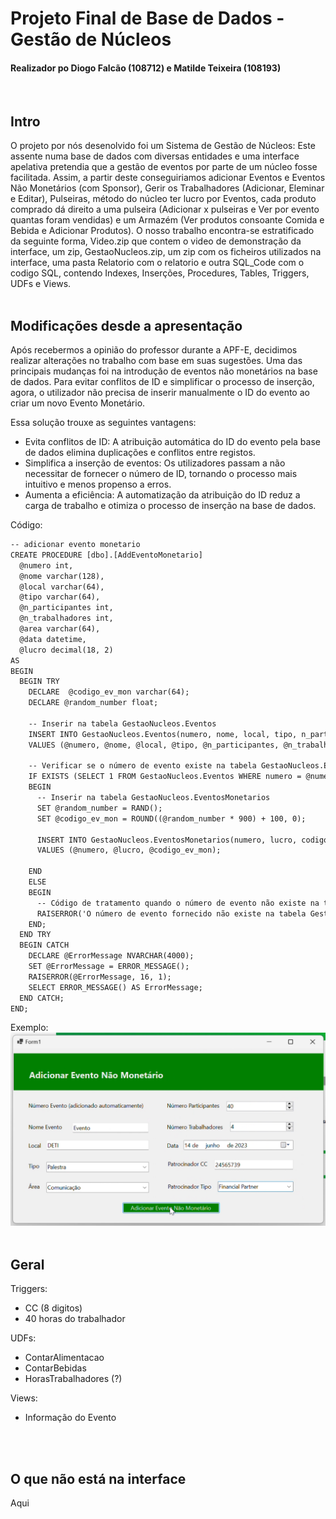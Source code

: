 # Projeto Final de Base de Dados - Gestão de Núcleos<br />
#### Realizador po Diogo Falcão (108712) e Matilde Teixeira (108193)
<br />


## Intro
O projeto por nós desenolvido foi um Sistema de Gestão de Núcleos: Este assente numa base de dados com diversas entidades e uma interface apelativa pretendia que a gestão de eventos por parte de um núcleo fosse facilitada. Assim, a partir deste conseguiriamos adicionar Eventos e Eventos Não Monetários (com Sponsor), Gerir os Trabalhadores (Adicionar, Eleminar e Editar), Pulseiras, método do núcleo ter lucro por Eventos, cada produto comprado dá direito a uma pulseira (Adicionar x pulseiras e Ver por evento quantas foram vendidas) e um Armazém (Ver produtos consoante Comida e Bebida e Adicionar Produtos).
O nosso trabalho encontra-se estratificado da seguinte forma, Video.zip que contem o video de demonstração da interface, um zip, GestaoNucleos.zip, um zip com os ficheiros utilizados na interface, uma pasta Relatorio com o relatorio e outra SQL_Code com o codigo SQL, contendo Indexes, Inserções, Procedures, Tables, Triggers, UDFs e Views.
<br />
<br />

## Modificações desde a apresentação
Após recebermos a opinião do professor durante a APF-E, decidimos realizar alterações no trabalho com base em suas sugestões. Uma das principais mudanças foi na introdução de eventos não monetários na base de dados. Para evitar conflitos de ID e simplificar o processo de inserção, agora, o utilizador não precisa de inserir manualmente o ID do evento ao criar um novo Evento Monetário. 

Essa solução trouxe as seguintes vantagens:
- Evita conflitos de ID: A atribuição automática do ID do evento pela base de dados elimina duplicações e conflitos entre registos.
- Simplifica a inserção de eventos: Os utilizadores passam a não necessitar de fornecer o número de ID, tornando o processo mais intuitivo e menos propenso a erros.
- Aumenta a eficiência: A automatização da atribuição do ID reduz a carga de trabalho e otimiza o processo de inserção na base de dados.

Código:
```txt
-- adicionar evento monetario
CREATE PROCEDURE [dbo].[AddEventoMonetario] 
  @numero int, 
  @nome varchar(128), 
  @local varchar(64), 
  @tipo varchar(64), 
  @n_participantes int, 
  @n_trabalhadores int, 
  @area varchar(64), 
  @data datetime, 
  @lucro decimal(18, 2) 
AS
BEGIN
  BEGIN TRY
    DECLARE  @codigo_ev_mon varchar(64);
    DECLARE @random_number float;
    
    -- Inserir na tabela GestaoNucleos.Eventos
    INSERT INTO GestaoNucleos.Eventos(numero, nome, local, tipo, n_participantes, n_trabalhadores, area, data)
    VALUES (@numero, @nome, @local, @tipo, @n_participantes, @n_trabalhadores, @area, @data);
    
    -- Verificar se o número de evento existe na tabela GestaoNucleos.Eventos
    IF EXISTS (SELECT 1 FROM GestaoNucleos.Eventos WHERE numero = @numero)
    BEGIN
      -- Inserir na tabela GestaoNucleos.EventosMonetarios
      SET @random_number = RAND();
      SET @codigo_ev_mon = ROUND((@random_number * 900) + 100, 0);
      
      INSERT INTO GestaoNucleos.EventosMonetarios(numero, lucro, codigo_ev_mon)
      VALUES (@numero, @lucro, @codigo_ev_mon);
      
    END
    ELSE
    BEGIN
      -- Código de tratamento quando o número de evento não existe na tabela GestaoNucleos.Eventos
      RAISERROR('O número de evento fornecido não existe na tabela GestaoNucleos.Eventos.', 16, 1);
    END;
  END TRY
  BEGIN CATCH
    DECLARE @ErrorMessage NVARCHAR(4000);
    SET @ErrorMessage = ERROR_MESSAGE();
    RAISERROR(@ErrorMessage, 16, 1);
    SELECT ERROR_MESSAGE() AS ErrorMessage;
  END CATCH;
END;
```
Exemplo:
![Exemplo](./addEvent.png)
<br />
<br />


## Geral
Triggers:
- CC (8 digitos)
- 40 horas do trabalhador

UDFs:
- ContarAlimentacao<br />
- ContarBebidas<br />
- HorasTrabalhadores (?)<br />

Views:
- Informação do Evento
<br />
<br />

## O que não está na interface
Aqui

